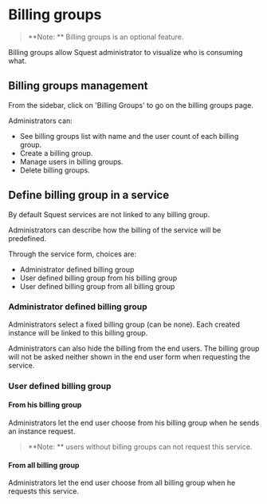 # Billing groups

> **Note: ** Billing groups is an optional feature.

Billing groups allow Squest administrator to visualize who is consuming what.

## Billing groups management

From the sidebar, click on 'Billing Groups' to go on the billing groups page.

Administrators can:

- See billing groups list with name and the user count of each billing group.
- Create a billing group.
- Manage users in billing groups.
- Delete billing groups.

## Define billing group in a service

By default Squest services are not linked to any billing group.

Administrators can describe how the billing of the service will be predefined.

Through the service form, choices are:

- Administrator defined billing group
- User defined billing group from his billing group
- User defined billing group from all billing group

### Administrator defined billing group

Administrators select a fixed billing group (can be none). 
Each created instance will be linked to this billing group.

Administrators can also hide the billing from the end users. 
The billing group will not be asked neither shown in the end user form when requesting the service.

### User defined billing group

#### From his billing group

Administrators let the end user choose from his billing group when he sends an instance request.

> **Note: ** users without billing groups can not request this service.


#### From all billing group

Administrators let the end user choose from all billing group when he requests this service.
